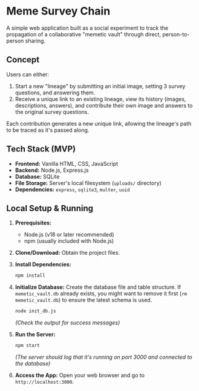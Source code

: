 # Meme Survey Chain

A simple web application built as a social experiment to track the propagation of a collaborative "memetic vault" through direct, person-to-person sharing.

## Concept

Users can either:
1.  Start a new "lineage" by submitting an initial image, setting 3 survey questions, and answering them.
2.  Receive a unique link to an existing lineage, view its history (images, descriptions, answers), and contribute their own image and answers to the original survey questions.

Each contribution generates a new unique link, allowing the lineage's path to be traced as it's passed along.

## Tech Stack (MVP)

*   **Frontend:** Vanilla HTML, CSS, JavaScript
*   **Backend:** Node.js, Express.js
*   **Database:** SQLite
*   **File Storage:** Server's local filesystem (`uploads/` directory)
*   **Dependencies:** `express`, `sqlite3`, `multer`, `uuid`

## Local Setup & Running

1.  **Prerequisites:**
    *   Node.js (v18 or later recommended)
    *   npm (usually included with Node.js)

2.  **Clone/Download:** Obtain the project files.

3.  **Install Dependencies:**
    ```bash
    npm install
    ```

4.  **Initialize Database:** Create the database file and table structure. If `memetic_vault.db` already exists, you might want to remove it first (`rm memetic_vault.db`) to ensure the latest schema is used.
    ```bash
    node init_db.js
    ```
    *(Check the output for success messages)*

5.  **Run the Server:**
    ```bash
    npm start
    ```
    *(The server should log that it's running on port 3000 and connected to the database)*

6.  **Access the App:** Open your web browser and go to `http://localhost:3000`.